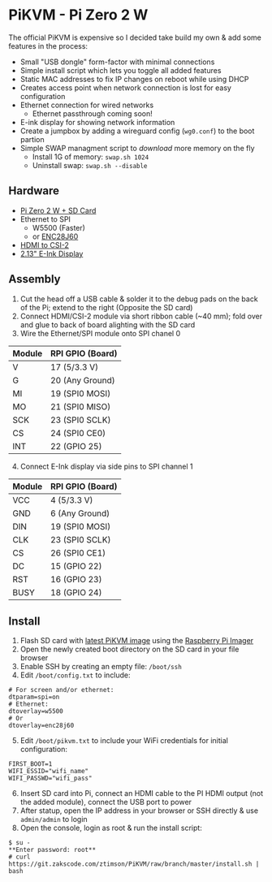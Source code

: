 # PiKVM - Pi Zero 2 W

The official PiKVM is expensive so I decided take build my own & add some features in the process:
- Small "USB dongle" form-factor with minimal connections 
- Simple install script which lets you toggle all added features
- Static MAC addresses to fix IP changes on reboot while using DHCP
- Creates access point when network connection is lost for easy configuration
- Ethernet connection for wired networks
  - Ethernet passthrough coming soon!
- E-ink display for showing network information
- Create a jumpbox by adding a wireguard config (`wg0.conf`) to the boot partion
- Simple SWAP managment script to _download_ more memory on the fly
  - Install 1G of memory: `swap.sh 1024`
  - Uninstall swap: `swap.sh --disable`

## Hardware
 - [Pi Zero 2 W + SD Card](https://www.raspberrypi.com/products/raspberry-pi-zero-2-w/)
 - Ethernet to SPI
   - W5500 (Faster)
   - or [ENC28J60](https://www.waveshare.com/enc28j60-ethernet-board.htm)
 - [HDMI to CSI-2](https://www.waveshare.com/hdmi-to-csi-adapter.htm)
 - [2.13" E-Ink Display](https://www.waveshare.com/2.13inch-e-paper-hat.htm)

## Assembly
1. Cut the head off a USB cable & solder it to the debug pads on the back of the Pi; extend to the right (Opposite the SD card)
2. Connect HDMI/CSI-2 module via short ribbon cable (~40 mm); fold over and glue to back of board alighting with the SD card
3. Wire the Ethernet/SPI module onto SPI chanel 0

| Module | RPI GPIO (Board) |
|--------|------------------|
| V      | 17 (5/3.3 V)     |
| G      | 20 (Any Ground)  |
| MI     | 19 (SPI0 MOSI)   |
| MO     | 21 (SPI0 MISO)   |
| SCK    | 23 (SPI0 SCLK)   |
| CS     | 24 (SPI0 CE0)    |
| INT    | 22 (GPIO 25)     |

4. Connect E-Ink display via side pins to SPI channel 1

| Module | RPI GPIO (Board) |
|--------|------------------|
| VCC    | 4  (5/3.3 V)     |
| GND    | 6 (Any Ground)   |
| DIN    | 19 (SPI0 MOSI)   |
| CLK    | 23 (SPI0 SCLK)   |
| CS     | 26 (SPI0 CE1)    |
| DC     | 15 (GPIO 22)     |
| RST    | 16 (GPIO 23)     |
| BUSY   | 18 (GPIO 24)     |

## Install
1. Flash SD card with [latest PiKVM image](https://pikvm.org/download/) using the [Raspberry Pi Imager](https://www.raspberrypi.com/software/)
2. Open the newly created boot directory on the SD card in your file browser
3. Enable SSH by creating an empty file: `/boot/ssh`
4. Edit `/boot/config.txt` to include:
```
# For screen and/or ethernet:
dtparam=spi=on
# Ethernet:
dtoverlay=w5500
# Or
dtoverlay=enc28j60
```
5. Edit `/boot/pikvm.txt` to include your WiFi credentials for initial configuration:
```
FIRST_BOOT=1
WIFI_ESSID="wifi_name"
WIFI_PASSWD="wifi_pass"
```
6. Insert SD card into Pi, connect an HDMI cable to the PI HDMI output (not the added module), connect the USB port to power
7. After statup, open the IP address in your browser or SSH directly & use `admin/admin` to login
8. Open the console, login as root & run the install script:
```
$ su -
**Enter password: root**
# curl https://git.zakscode.com/ztimson/PiKVM/raw/branch/master/install.sh | bash
